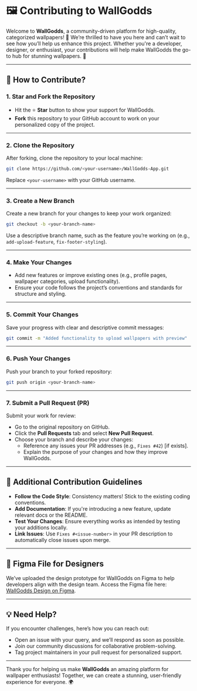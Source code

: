 # 🖼️ Contributing to WallGodds

Welcome to **WallGodds**, a community-driven platform for high-quality, categorized wallpapers! 🌟 We’re thrilled to have you here and can’t wait to see how you’ll help us enhance this project. Whether you're a developer, designer, or enthusiast, your contributions will help make WallGodds the go-to hub for stunning wallpapers. 🚀

---

## 🚀 How to Contribute?

### 1. **Star and Fork the Repository**
   - Hit the ⭐ **Star** button to show your support for WallGodds.
   - **Fork** this repository to your GitHub account to work on your personalized copy of the project.

---

### 2. **Clone the Repository**
   After forking, clone the repository to your local machine:
   ```bash
   git clone https://github.com/<your-username>/WallGodds-App.git
   ```
   Replace `<your-username>` with your GitHub username.

---

### 3. **Create a New Branch**
   Create a new branch for your changes to keep your work organized:
   ```bash
   git checkout -b <your-branch-name>
   ```
   Use a descriptive branch name, such as the feature you’re working on (e.g., `add-upload-feature`, `fix-footer-styling`).

---

### 4. **Make Your Changes**
   - Add new features or improve existing ones (e.g., profile pages, wallpaper categories, upload functionality).
   - Ensure your code follows the project’s conventions and standards for structure and styling.

---

### 5. **Commit Your Changes**
   Save your progress with clear and descriptive commit messages:
   ```bash
   git commit -m "Added functionality to upload wallpapers with preview"
   ```

---

### 6. **Push Your Changes**
   Push your branch to your forked repository:
   ```bash
   git push origin <your-branch-name>
   ```

---

### 7. **Submit a Pull Request (PR)**
   Submit your work for review:
   - Go to the original repository on GitHub.
   - Click the **Pull Requests** tab and select **New Pull Request**.
   - Choose your branch and describe your changes:
     - Reference any issues your PR addresses (e.g., `Fixes #42`) [if exists].
     - Explain the purpose of your changes and how they improve WallGodds.

---

## 🌟 Additional Contribution Guidelines

- **Follow the Code Style**: Consistency matters! Stick to the existing coding conventions.
- **Add Documentation**: If you're introducing a new feature, update relevant docs or the README.
- **Test Your Changes**: Ensure everything works as intended by testing your additions locally.
- **Link Issues**: Use `Fixes #<issue-number>` in your PR description to automatically close issues upon merge.

---

## 📂 Figma File for Designers
We’ve uploaded the design prototype for WallGodds on Figma to help developers align with the design team. Access the Figma file here: [WallGodds Design on Figma](DESIGN.md).  

---


## 💡 Need Help?
If you encounter challenges, here’s how you can reach out:
- Open an issue with your query, and we’ll respond as soon as possible.
- Join our community discussions for collaborative problem-solving.
- Tag project maintainers in your pull request for personalized support.

---

Thank you for helping us make **WallGodds** an amazing platform for wallpaper enthusiasts! Together, we can create a stunning, user-friendly experience for everyone. 🌍
